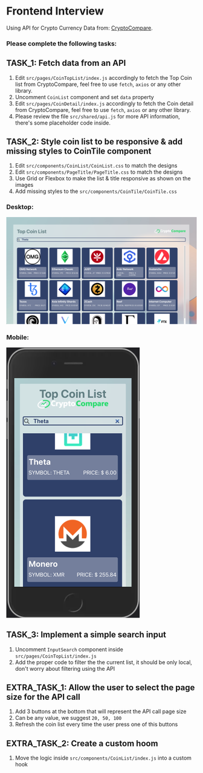 # Frontend Interview

Using API for Crypto Currency Data from: [CryptoCompare](https://min-api.cryptocompare.com/).

### Please complete the following tasks:


## TASK_1: Fetch data from an API
 1. Edit `src/pages/CoinTopList/index.js` accordingly to fetch the Top Coin list from CryptoCompare, feel free to use `fetch`, `axios` or any other library.
 2. Uncomment `CoinList` component and set `data` property
 3. Edit `src/pages/CoinDetail/index.js` accordingly to fetch the Coin detail from CryptoCompare, feel free to use `fetch`, `axios` or any other library.
 4. Please review the file `src/shared/api.js` for more API information, there's some placeholder code inside.

## TASK_2: Style coin list to be responsive & add missing styles to CoinTile component
 1. Edit `src/components/CoinList/CoinList.css` to match the designs
 2. Edit `src/components/PageTitle/PageTitle.css` to match the designs
 3. Use Grid or Flexbox to make the list & title responsive as shown on the images
 4. Add missing styles to the `src/components/CoinTile/CoinTile.css`

### Desktop:
![Alt text](src/assets/DesktopView.png?raw=true "Desktop")

### Mobile:
![Alt text](src/assets/MobileView.png?raw=true "Mobile")

## TASK_3: Implement a simple search input
 1. Uncomment `InputSearch` component inside `src/pages/CoinTopList/index.js`
 2. Add the proper code to filter the the current list, it should be only local, don't worry about filtering using the API

## EXTRA_TASK_1: Allow the user to select the page size for the API call
  1. Add 3 buttons at the bottom that will represent the API call page size
  2. Can be any value, we suggest `20, 50, 100`
  3. Refresh the coin list every time the user press one of this buttons

## EXTRA_TASK_2: Create a custom hoom
  1. Move the logic inside `src/components/CoinList/index.js` into a custom hook